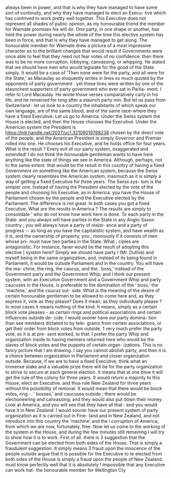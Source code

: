 always been in power, and that is why they have managed to have some sort of continuity, and why they have managed to elect an Execu- tive which has contrived to work pretty well together. This Executive does not represent all shades of public opinion, as my honourable friend the member for Waimate promises his will do. One party, in one shape or another, has held the power during nearly the whole of the time this elective system has been in force, and that is why they have managed to get along. The honourable member for Waimate drew a picture of a most impressive character as to the brilliant changes that would result if Governments were once able to feel that they need not fear votes of no confidence: then there was to be no more corruption, lobbying, canvassing, or whipping. He stated that we should have men who would legislate for the good of the State simply. It would be a case of 'Then none were for the party, and all were for the State,' as Macaulay so eloquently writes in lines so much quoted by the opponents of party government : yet these lines were written by one of the staunchest supporters of party government who ever sat in Parlia- ment. I refer to Lord Macaulay. He wrote those verses comparatively carly in his life, and he remained for long after a staunch party min. But let us pass from Switzerland : let us look to a country the inhabitants of which speak our own language, are of the same blood, and of the same race-where they have a fixed Executive. Let us go to America. Under the Swiss system the House is elected, and then the House chooses the Executive. Under the American system the President is https://hdl.handle.net/2027/uc1.32106019788238 chosen by the direct vote of the people, and the American President is simply Governor and Premier rolled into one. He chooses his Executive, and he holds office for four years. What is the result ? Every evil of our party system, exaggerated and extended! I do not think the honourable gentleman wants to have here anything like the state of things we see in America. Although, perhaps, not to the same extent. that would be the result in this country of having a fixed Government on something like the American system, because the Swiss system clearly resembles the American system, inasmuch as it is simply a way of getting a fixed Executive for three years. The Swiss sys- tom is the simpler one. Instead of having the President elected by the vote of the people and choosing his Executive, as in America. you have the House of Parliament chosen by the people and the Executive elected by the Parliament. The difference is not great. In both cases you got a fixed Executive. What are the results in America ? The results are simply to consolidate ' who do not know how work here is done. To each party in the State: and you always will have parties in the State in any Anglo-Saxon country ; you will always have a party of resist- ance and a party of progress -- as long as you have the capitalistic system, and have wealth as it is, and the ownership of property, you ; moniously if it consists of men whose pri- must have two parties in the State. What ; ciples are antagonistic. For instance, faner would be the result of adopting this elective | system here? Simply we should have party I (Mr. Duthie) and myself being in the same organization, and, instead of its being found in Parliament, it would be outside Parliament and in the country. You will have the ma- chine, the ring, the caucus, and the . boss,' instead of the Government party and the Government Whip; and I think our present system, with an Executive Government and a Government Whip and party caucuses in the House, is preferable to the domination of the ' boss,' the 'machine,' and the caucus out- side. What is the meaning of the desire of certain honourable gentlemen to be allowed to come here and, as they express it, vote as they please? Does it mean, as they individually please ? In most cases it means nothing of the kind. It means, simply as a certain block vote pleases - as certain rings and political associations and certain influences outside de- cide. I would sooner have our party domina- tion than see members dictated to by tele- grams from certain associations, or get their order from block votes from outside. 1 very much prefer the party vote, as it is at pre- sent worked, to that. I prefer the party Whip and organization inside to having memiers returned here who would be the slaves of block votes and the puppets of certain organ- izations. This is no fancy picture that I am drawing. I say you cannot abolish party, and then it is a choice between organization in Parliament and closer organization outside. Because, if we are to have a fixed Executive, think what an immense stake and a valuable prize there will be for the party organization to strive to secure at each general election. It means that at one blow it will get the rule of the colony for three years. It would return a majority to this House, elect an Executive. and thus rule New Zealand for three years without the possibility of removal. It would mean that there would be block votes, ring -. ' bosses,' and caucuses outside ; there would be electioneering and canvassing; and they would also put down their money. Look at America, and you will see that they have all that : and you would have it in New Zealand. I would sooner have our present system of party organization as it is carried out in Fine- land and in New Zealand, and not introduce into this country the 'machine' and the i corruption of America, from which we are now, fortunately, free. Now let us come to the working of the system in the House, and during the few minutes still remaining I will try to show how it is to work. First of all. there is 3 suggestion that the Government can be elected from both sides of the House. That is simply a fraudulent suggestion. It simply means 3 fraud upon the innocence of the people outside argue that it is possible for the Executive to te elected from both sides of the House is simply a fraud upon the people of New Zealand. must know perfectly well that it is absolutely ! impossible that any Executive can work hat- the honourable member for Wellington Cty 